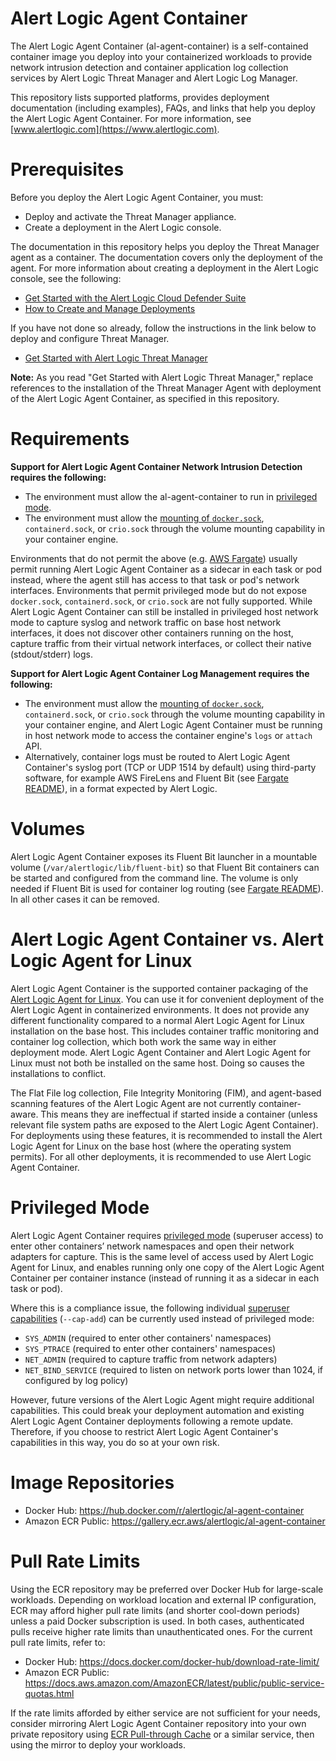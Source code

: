 # Alert Logic Agent Container

The Alert Logic Agent Container (al-agent-container) is a self-contained container image you deploy into your containerized workloads to provide network intrusion detection and container application log collection services by Alert Logic Threat Manager and Alert Logic Log Manager. 

This repository lists supported platforms, provides deployment documentation (including examples), FAQs, and links that help you deploy the Alert Logic Agent Container. For more information, see [www.alertlogic.com](https://www.alertlogic.com).

# Prerequisites

Before you deploy the Alert Logic Agent Container, you must:
- Deploy and activate the Threat Manager appliance.
- Create a deployment in the Alert Logic console.

The documentation in this repository helps you deploy the Threat Manager agent as a container. The documentation covers only the deployment of the agent. For more information about creating a deployment in the Alert Logic console, see the following:

- [Get Started with the Alert Logic Cloud Defender Suite](https://legacy.docs.alertlogic.com/gsg/get-started-cloud-defender.htm)
- [How to Create and Manage Deployments](https://legacy.docs.alertlogic.com/userGuides/deployments.htm)

If you have not done so already, follow the instructions in the link below to deploy and configure Threat Manager. 

- [Get Started with Alert Logic Threat Manager](https://legacy.docs.alertlogic.com/gsg/get-started-threat-manager.htm)

**Note:** As you read "Get Started with Alert Logic Threat Manager," replace references to the installation of the Threat Manager Agent with deployment of the Alert Logic Agent Container, as specified in this repository.

# Requirements

**Support for Alert Logic Agent Container Network Intrusion Detection requires the following:**
- The environment must allow the al-agent-container to run in [privileged mode](#privileged_mode).
- The environment must allow the [mounting of ```docker.sock```](https://docs.docker.com/storage/volumes/), ```containerd.sock```, or ```crio.sock``` through the volume mounting capability in your container engine.

Environments that do not permit the above (e.g. [AWS Fargate](fargate/README.md)) usually permit running Alert Logic Agent Container as a sidecar in each task or pod instead, where the agent still has access to that task or pod's network interfaces. Environments that permit privileged mode but do not expose ```docker.sock```, ```containerd.sock```, or ```crio.sock``` are not fully supported. While Alert Logic Agent Container can still be installed in privileged host network mode to capture syslog and network traffic on base host network interfaces, it does not discover other containers running on the host, capture traffic from their virtual network interfaces, or collect their native (stdout/stderr) logs.

**Support for Alert Logic Agent Container Log Management requires the following:**
- The environment must allow the [mounting of ```docker.sock```](https://docs.docker.com/storage/volumes/), ```containerd.sock```, or ```crio.sock``` through the volume mounting capability in your container engine, and Alert Logic Agent Container must be running in host network mode to access the container engine's `logs` or `attach` API.
- Alternatively, container logs must be routed to Alert Logic Agent Container's syslog port (TCP or UDP 1514 by default) using third-party software, for example AWS FireLens and Fluent Bit (see [Fargate README](fargate/README.md)), in a format expected by Alert Logic.

# Volumes

Alert Logic Agent Container exposes its Fluent Bit launcher in a mountable volume (`/var/alertlogic/lib/fluent-bit`) so that Fluent Bit containers can be started and configured from the command line. The volume is only needed if Fluent Bit is used for container log routing (see [Fargate README](fargate/README.md)). In all other cases it can be removed.

# Alert Logic Agent Container vs. Alert Logic Agent for Linux

Alert Logic Agent Container is the supported container packaging of the [Alert Logic Agent for Linux](https://docs.alertlogic.com/prepare/alert-logic-agent-linux.htm). You can use it for convenient deployment of the Alert Logic Agent in containerized environments. It does not provide any different functionality compared to a normal Alert Logic Agent for Linux installation on the base host. This includes container traffic monitoring and container log collection, which both work the same way in either deployment mode. Alert Logic Agent Container and Alert Logic Agent for Linux must not both be installed on the same host. Doing so causes the installations to conflict.

The Flat File log collection, File Integrity Monitoring (FIM), and agent-based scanning features of the Alert Logic Agent are not currently container-aware. This means they are ineffectual if started inside a container (unless relevant file system paths are exposed to the Alert Logic Agent Container). For deployments using these features, it is recommended to install the Alert Logic Agent for Linux on the base host (where the operating system permits). For all other deployments, it is recommended to use Alert Logic Agent Container.

# <a name="privileged_mode"></a> Privileged Mode

Alert Logic Agent Container requires [privileged mode](https://docs.docker.com/engine/reference/run/#runtime-privilege-and-linux-capabilities) (superuser access) to enter other containers’ network namespaces and open their network adapters for capture. This is the same level of access used by Alert Logic Agent for Linux, and enables running only one copy of the Alert Logic Agent Container per container instance (instead of running it as a sidecar in each task or pod).

Where this is a compliance issue, the following individual [superuser capabilities](https://man7.org/linux/man-pages/man7/capabilities.7.html) (`--cap-add`) can be currently used instead of privileged mode:
- `SYS_ADMIN` (required to enter other containers' namespaces)
- `SYS_PTRACE` (required to enter other containers' namespaces)
- `NET_ADMIN` (required to capture traffic from network adapters)
- `NET_BIND_SERVICE` (required to listen on network ports lower than 1024, if configured by log policy)

However, future versions of the Alert Logic Agent might require additional capabilities. This could break your deployment automation and existing Alert Logic Agent Container deployments following a remote update. Therefore, if you choose to restrict Alert Logic Agent Container's capabilities in this way, you do so at your own risk.

# Image Repositories

- Docker Hub: https://hub.docker.com/r/alertlogic/al-agent-container
- Amazon ECR Public: https://gallery.ecr.aws/alertlogic/al-agent-container

# Pull Rate Limits

Using the ECR repository may be preferred over Docker Hub for large-scale workloads. Depending on workload location and external IP configuration, ECR may afford higher pull rate limits (and shorter cool-down periods) unless a paid Docker subscription is used. In both cases, authenticated pulls receive higher rate limits than unauthenticated ones. For the current pull rate limits, refer to:

- Docker Hub: https://docs.docker.com/docker-hub/download-rate-limit/
- Amazon ECR Public: https://docs.aws.amazon.com/AmazonECR/latest/public/public-service-quotas.html

If the rate limits afforded by either service are not sufficient for your needs, consider mirroring Alert Logic Agent Container repository into your own private repository using [ECR Pull-through Cache](https://docs.aws.amazon.com/AmazonECR/latest/userguide/pull-through-cache.html) or a similar service, then using the mirror to deploy your workloads.
